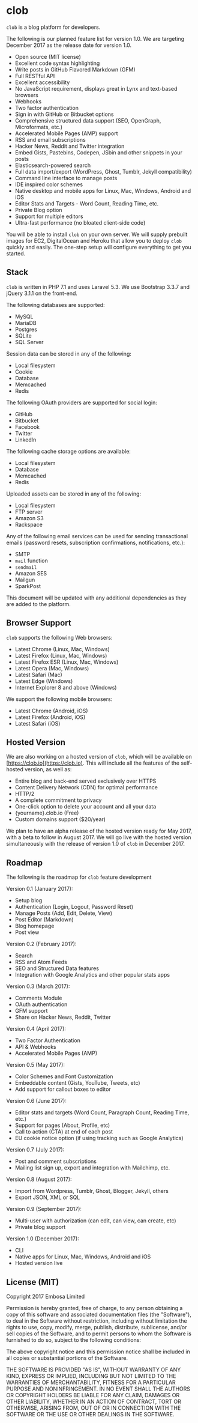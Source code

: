 # clob

`clob` is a blog platform for developers.

The following is our planned feature list for version 1.0. We are targeting December 2017 as the release date for version 1.0.

* Open source (MIT license)
* Excellent code syntax highlighting
* Write posts in GitHub Flavored Markdown (GFM)
* Full RESTful API
* Excellent accessibility
* No JavaScript requirement, displays great in Lynx and text-based browsers
* Webhooks
* Two factor authentication
* Sign in with GitHub or Bitbucket options
* Comprehensive structured data support (SEO, OpenGraph, Microformats, etc.)
* Accelerated Mobile Pages (AMP) support
* RSS and email subscriptions
* Hacker News, Reddit and Twitter integration
* Embed Gists, Pastebins, Codepen, JSbin and other snippets in your posts
* Elasticsearch-powered search
* Full data import/export (WordPress, Ghost, Tumblr, Jekyll compatibility)
* Command line interface to manage posts
* IDE inspired color schemes
* Native desktop and mobile apps for Linux, Mac, Windows, Android and iOS
* Editor Stats and Targets - Word Count, Reading Time, etc.
* Private Blog option
* Support for multiple editors
* Ultra-fast performance (no bloated client-side code)

You will be able to install `clob` on your own server. We will supply prebuilt images for EC2, DigitalOcean and Heroku that allow you to deploy `clob` quickly and easily. The one-step setup will configure everything to get you started.

## Stack

`clob` is written in PHP 7.1 and uses Laravel 5.3. We use Bootstrap 3.3.7 and jQuery 3.1.1 on the front-end.

The following databases are supported:

* MySQL
* MariaDB
* Postgres
* SQLite
* SQL Server

Session data can be stored in any of the following:

* Local filesystem
* Cookie
* Database
* Memcached
* Redis

The following OAuth providers are supported for social login:

* GitHub
* Bitbucket
* Facebook
* Twitter
* LinkedIn

The following cache storage options are available:

* Local filesystem
* Database
* Memcached
* Redis

Uploaded assets can be stored in any of the following:

* Local filesystem
* FTP server
* Amazon S3
* Rackspace

Any of the following email services can be used for sending transactional emails (password resets, subscription confirmations, notifications, etc.):

* SMTP
* `mail` function
* `sendmail`
* Amazon SES
* Mailgun
* SparkPost

This document will be updated with any additional dependencies as they are added to the platform.

## Browser Support

`clob` supports the following Web browsers:

* Latest Chrome (Linux, Mac, Windows)
* Latest Firefox (Linux, Mac, Windows)
* Latest Firefox ESR (Linux, Mac, Windows)
* Latest Opera (Mac, Windows)
* Latest Safari (Mac)
* Latest Edge (Windows)
* Internet Explorer 8 and above (Windows)

We support the following mobile browsers:

* Latest Chrome (Android, iOS)
* Latest Firefox (Android, iOS)
* Latest Safari (iOS)

## Hosted Version

We are also working on a hosted version of `clob`, which will be available on [https://clob.io](https://clob.io). This will include all the features of the self-hosted version, as well as:

* Entire blog and back-end served exclusively over HTTPS
* Content Delivery Network (CDN) for optimal performance
* HTTP/2
* A complete commitment to privacy
* One-click option to delete your account and all your data
* {yourname}.clob.io (Free)
* Custom domains support ($20/year)

We plan to have an alpha release of the hosted version ready for May 2017, with a beta to follow in August 2017. We will go live with the hosted version simultaneously with the release of version 1.0 of `clob` in December 2017.

## Roadmap

The following is the roadmap for `clob` feature development

Version 0.1 (January 2017):

* Setup blog
* Authentication (Login, Logout, Password Reset)
* Manage Posts (Add, Edit, Delete, View)
* Post Editor (Markdown)
* Blog homepage
* Post view

Version 0.2 (February 2017):

* Search
* RSS and Atom Feeds
* SEO and Structured Data features
* Integration with Google Analytics and other popular stats apps

Version 0.3 (March 2017):

* Comments Module
* OAuth authentication
* GFM support
* Share on Hacker News, Reddit, Twitter

Version 0.4 (April 2017):

* Two Factor Authentication
* API & Webhooks
* Accelerated Mobile Pages (AMP)

Version 0.5 (May 2017):

* Color Schemes and Font Customization
* Embeddable content (Gists, YouTube, Tweets, etc)
* Add support for callout boxes to editor

Version 0.6 (June 2017):

* Editor stats and targets (Word Count, Paragraph Count, Reading Time, etc.)
* Support for pages (About, Profile, etc)
* Call to action (CTA) at end of each post
* EU cookie notice option (if using tracking such as Google Analytics)

Version 0.7 (July 2017):

* Post and comment subscriptions
* Mailing list sign up, export and integration with Mailchimp, etc.

Version 0.8 (August 2017):

* Import from Wordpress, Tumblr, Ghost, Blogger, Jekyll, others
* Export JSON, XML or SQL

Version 0.9 (September 2017):

* Multi-user with authorization (can edit, can view, can create, etc)
* Private blog support

Version 1.0 (December 2017):

* CLI
* Native apps for Linux, Mac, Windows, Android and iOS
* Hosted version live

## License (MIT)

Copyright 2017 Embosa Limited

Permission is hereby granted, free of charge, to any person obtaining a copy of this software and associated documentation files (the "Software"), to deal in the Software without restriction, including without limitation the rights to use, copy, modify, merge, publish, distribute, sublicense, and/or sell copies of the Software, and to permit persons to whom the Software is furnished to do so, subject to the following conditions:

The above copyright notice and this permission notice shall be included in all copies or substantial portions of the Software.

THE SOFTWARE IS PROVIDED "AS IS", WITHOUT WARRANTY OF ANY KIND, EXPRESS OR IMPLIED, INCLUDING BUT NOT LIMITED TO THE WARRANTIES OF MERCHANTABILITY, FITNESS FOR A PARTICULAR PURPOSE AND NONINFRINGEMENT. IN NO EVENT SHALL THE AUTHORS OR COPYRIGHT HOLDERS BE LIABLE FOR ANY CLAIM, DAMAGES OR OTHER LIABILITY, WHETHER IN AN ACTION OF CONTRACT, TORT OR OTHERWISE, ARISING FROM, OUT OF OR IN CONNECTION WITH THE SOFTWARE OR THE USE OR OTHER DEALINGS IN THE SOFTWARE.